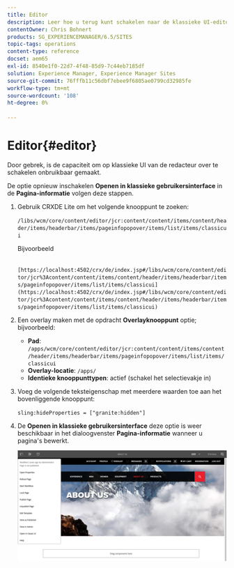 ```yaml
---
title: Editor
description: Leer hoe u terug kunt schakelen naar de klassieke UI-editor.
contentOwner: Chris Bohnert
products: SG_EXPERIENCEMANAGER/6.5/SITES
topic-tags: operations
content-type: reference
docset: aem65
exl-id: 8540e1f0-22d7-4f48-85d9-7c44eb7185df
solution: Experience Manager, Experience Manager Sites
source-git-commit: 76fffb11c56dbf7ebee9f6805ae0799cd32985fe
workflow-type: tm+mt
source-wordcount: '108'
ht-degree: 0%

---
```



# Editor{#editor}

Door gebrek, is de capaciteit om op klassieke UI van de redacteur over te schakelen onbruikbaar gemaakt.

De optie opnieuw inschakelen **Openen in klassieke gebruikersinterface** in de **Pagina-informatie** volgen deze stappen.

1. Gebruik CRXDE Lite om het volgende knooppunt te zoeken:

   `/libs/wcm/core/content/editor/jcr:content/content/items/content/header/items/headerbar/items/pageinfopopover/items/list/items/classicui`

   Bijvoorbeeld

   ` [https://localhost:4502/crx/de/index.jsp#/libs/wcm/core/content/editor/jcr%3Acontent/content/items/content/header/items/headerbar/items/pageinfopopover/items/list/items/classicui](https://localhost:4502/crx/de/index.jsp#/libs/wcm/core/content/editor/jcr%3Acontent/content/items/content/header/items/headerbar/items/pageinfopopover/items/list/items/classicui)`

1. Een overlay maken met de opdracht **Overlayknooppunt** optie; bijvoorbeeld:

   * **Pad**: `/apps/wcm/core/content/editor/jcr:content/content/items/content/header/items/headerbar/items/pageinfopopover/items/list/items/classicui`
   * **Overlay-locatie**: `/apps/`
   * **Identieke knooppunttypen**: actief (schakel het selectievakje in)

1. Voeg de volgende teksteigenschap met meerdere waarden toe aan het bovenliggende knooppunt:

   `sling:hideProperties = ["granite:hidden"]`

1. De **Openen in klassieke gebruikersinterface** deze optie is weer beschikbaar in het dialoogvenster **Pagina-informatie** wanneer u pagina&#39;s bewerkt.

   ![openen in klassieke interface, optie vanuit paginagegevens](assets/syui-03-2019-02-27-15-19-48.png)
